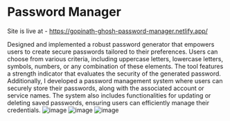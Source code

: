 # Password Manager


Site is live at - https://gopinath-ghosh-password-manager.netlify.app/

Designed and implemented a robust password generator that empowers
users to create secure passwords tailored to their preferences. Users can
choose from various criteria, including uppercase letters, lowercase letters,
symbols, numbers, or any combination of these elements. The tool features a
strength indicator that evaluates the security of the generated password.
Additionally, I developed a password management system where users can
securely store their passwords, along with the associated account or service
names. The system also includes functionalities for updating or deleting
saved passwords, ensuring users can efficiently manage their credentials.
![image](https://github.com/user-attachments/assets/beca468c-af5f-4105-b5fa-9378d327f2d4)
![image](https://github.com/user-attachments/assets/2255c6c0-68cd-4b00-a1d4-ef5ba9f8b801)
![image](https://github.com/user-attachments/assets/fb8056ef-c716-4134-82de-9843eddfd87a)









 

